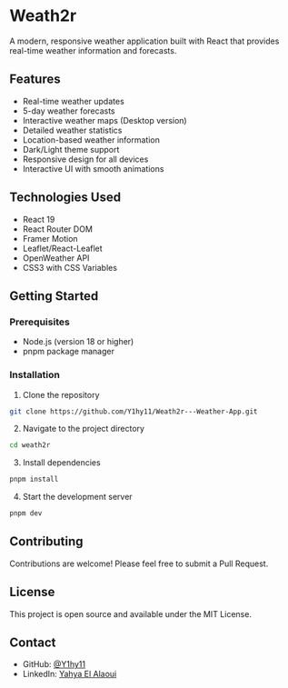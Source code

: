 # Weath2r

A modern, responsive weather application built with React that provides real-time weather information and forecasts.

## Features

- Real-time weather updates
- 5-day weather forecasts
- Interactive weather maps (Desktop version)
- Detailed weather statistics
- Location-based weather information
- Dark/Light theme support
- Responsive design for all devices
- Interactive UI with smooth animations

## Technologies Used

- React 19
- React Router DOM
- Framer Motion
- Leaflet/React-Leaflet
- OpenWeather API
- CSS3 with CSS Variables

## Getting Started

### Prerequisites

- Node.js (version 18 or higher)
- pnpm package manager

### Installation

1. Clone the repository
```bash
git clone https://github.com/Y1hy11/Weath2r---Weather-App.git
```

2. Navigate to the project directory
```bash
cd weath2r
```

3. Install dependencies
```bash
pnpm install
```

4. Start the development server
```bash
pnpm dev
```

## Contributing

Contributions are welcome! Please feel free to submit a Pull Request.

## License

This project is open source and available under the MIT License.

## Contact

- GitHub: [@Y1hy11](https://github.com/Y1hy11)
- LinkedIn: [Yahya El Alaoui](https://www.linkedin.com/in/yahya-elalaoui)